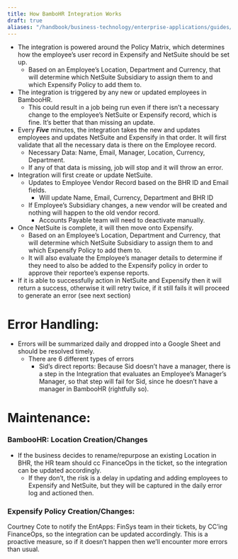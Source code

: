 ```yaml
---
title: How BamboHR Integration Works
draft: true
aliases: "/handbook/business-technology/enterprise-applications/guides/finance-guides/bhrfinanceautomation.html"
---
```


- The integration is powered around the Policy Matrix, which determines how the employee’s user record in Expensify and NetSuite should be set up.
   - Based on an Employee’s Location, Department and Currency, that will determine which NetSuite Subsidiary to assign them to and which Expensify Policy to add them to.
- The integration is triggered by any new or updated employees in BambooHR.
   - This could result in a job being run even if there isn’t a necessary change to the employee’s NetSuite or Expensify record, which is fine. It’s better that than missing an update.
- Every ***Five*** minutes, the integration takes the new and updates employees and updates NetSuite and Expensify in that order.
It will first validate that all the necessary data is there on the Employee record.
   - Necessary Data: Name, Email, Manager, Location, Currency, Department.
   - If any of that data is missing, job will stop and it will throw an error.
- Integration will first create or update NetSuite.
   - Updates to Employee Vendor Record based on the BHR ID and Email fields.
       - Will update Name, Email, Currency, Department and BHR ID
   - If Employee’s Subsidiary changes, a new vendor will be created and nothing will happen to the old vendor record.
      - Accounts Payable team will need to deactivate manually.
- Once NetSuite is complete, it will then move onto Expensify.
   - Based on an Employee’s Location, Department and Currency, that will determine which NetSuite Subsidiary to assign them to and which Expensify Policy to add them to.
    - It will also evaluate the Employee’s manager details to determine if they need to also be added to the Expensify policy in order to approve their reportee’s expense reports.
- If it is able to successfully action in NetSuite and Expensify then it will return a success, otherwise it will retry twice, if it still fails it will proceed to generate an error (see next section)

# Error Handling:

- Errors will be summarized daily and dropped into a Google Sheet and should be resolved timely.
   - There are 6 different types of errors
      - Sid’s direct reports: Because Sid doesn’t have a manager, there is a step in the Integration that evaluates an Employee’s Manager’s Manager, so that step will fail for Sid, since he doesn’t have a manager in BambooHR (rightfully so).


# Maintenance:

### **BambooHR: Location Creation/Changes**

   - If the business decides to rename/repurpose an existing Location in BHR, the HR team should cc FinanceOps in the ticket, so the integration can be updated accordingly.
      - If they don’t, the risk is a delay in updating and adding employees to Expensify and NetSuite, but they will be captured in the daily error log and actioned then.

### **Expensify Policy Creation/Changes:**

 Courtney Cote to notify the EntApps: FinSys team in their tickets, by CC’ing FinanceOps, so the integration can be updated accordingly. This is a proactive measure, so if it doesn’t happen then we’ll encounter more errors than usual.
